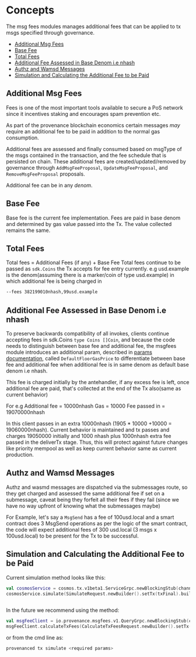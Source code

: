 <!--
order: 1
-->

# Concepts
The msg fees modules manages additional fees that can be applied to tx msgs specified through governance.

<!-- TOC -->
  - [Additional Msg Fees](#additional-msg-fees)
  - [Base Fee](#base-fee)
  - [Total Fees](#total-fees)
  - [Additional Fee Assessed in Base Denom i.e nhash](#additional-fee-assessed-in-base-denom-i-e-nhash)
  - [Authz and Wamsd Messages](#authz-and-wamsd-messages)
  - [Simulation and Calculating the Additional Fee to be Paid](#simulation-and-calculating-the-additional-fee-to-be-paid)



## Additional Msg Fees

Fees is one of the most important tools available to secure a PoS network since it incentives staking and encourages spam prevention etc.

As part of the provenance blockchain economics certain messages *may* require an additional fee to be paid in
addition to the normal gas consumption. 

Additional fees are assessed and finally consumed based on msgType of the msgs contained in the transaction,
and the fee schedule that is persisted on chain.  These additional fees are created/updated/removed by governance through `AddMsgFeeProposal`, `UpdateMsgFeeProposal`, and `RemoveMsgFeeProposal` proposals.

Additional fee can be in any *denom*.

## Base Fee

Base fee is the current fee implementation. Fees are paid in base denom and determined by gas value passed into the Tx.
The value collected remains the same.

## Total Fees

Total fees = Additional Fees (if any) + Base Fee
Total fees continue to be passed as `sdk.Coins` the Tx accepts for fee entry currently.
e.g usd.example is the denom(assuming there is a marker/coin of type usd.example) in which additional fee is being charged in
```bash
--fees 382199010nhash,99usd.example 
```

## Additional Fee Assessed in Base Denom i.e nhash

To preserve backwards compatibility of all invokes, clients continue accepting fees in sdk.Coins `type Coins []Coin`, and because the code needs to distinguish between base fee and additional fee, the msgfees module introduces an additional param, described in [params documentation](06_params.md), called `DefaultFloorGasPrice` to differentiate between base fee and additional fee when additional fee is in same denom as default base denom i.e nhash.

This fee is charged initially by the antehandler, if any excess fee is left, once additional fee are paid, that's collected
at the end of the Tx also(same as current behavior)

For e.g
Additional fee = 10000nhash
Gas = 10000
Fee passed in = 19070000nhash

In this client passes in an extra 10000nhash (1905 * 10000 +10000 = 19060000nhash).
Current behavior is maintained and tx passes and charges 19050000 initially and 1000 nhash plus 1000nhash extra fee passed in the deliverTx stage.
Thus, this will protect against future changes like priority mempool as well as keep current behavior same as current production. 

## Authz and Wamsd Messages

Authz and wasmd messages are dispatched via the submessages route, so they get charged and assessed the same additional
fee if set on a submessage, caveat being they forfeit all their fees if they fail (since we have no way upfront of knowing what 
the submessages maybe)

For Example, let's say a `MsgSend` has a fee of 100usd.local and a smart contract does 3 MsgSend operations as per the logic of the smart contract, the code will expect additional fees of 300 usd.local (3 msgs x 100usd.local) to be present for the Tx to be successful.

## Simulation and Calculating the Additional Fee to be Paid

Current simulation method looks like this:  
```kotlin
val cosmosService = cosmos.tx.v1beta1.ServiceGrpc.newBlockingStub(channel)
cosmosService.simulate(SimulateRequest.newBuilder().setTx(txFinal).build()).gasInfo.gasUsed
            
```

In the future we recommend using the method: 
```kotlin
val msgFeeClient = io.provenance.msgfees.v1.QueryGrpc.newBlockingStub(channel)
msgFeeClient.calculateTxFees(CalculateTxFeesRequest.newBuilder().setTx(txFinal).build())

```

or from the cmd line as:

```bash
provenanced tx simulate <required params>
```
